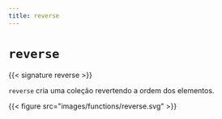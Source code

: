 ```yaml
---
title: reverse
---
```


# `reverse`

{{< signature reverse >}}

`reverse` cria uma coleção revertendo a ordem dos elementos.

{{< figure src="images/functions/reverse.svg" >}}
